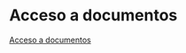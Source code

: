 # Acceso a documentos

[Acceso a documentos](Acceso%20a%20documentos%2016dd7c5ce8264ec5ba359c6112b81112/Acceso%20a%20documentos%201aca6a41f7e8466caf0a2f470f0e9a11.csv)